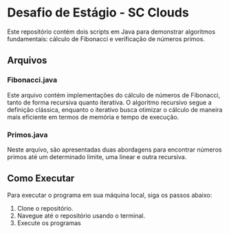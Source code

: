 # Desafio de Estágio - SC Clouds

Este repositório contém dois scripts em Java para demonstrar algoritmos fundamentais: cálculo de Fibonacci e verificação de números primos.

## Arquivos

### Fibonacci.java
Este arquivo contém implementações do cálculo de números de Fibonacci, tanto de forma recursiva quanto iterativa. O algoritmo recursivo segue a definição clássica, enquanto o iterativo busca otimizar o cálculo de maneira mais eficiente em termos de memória e tempo de execução.

### Primos.java
Neste arquivo, são apresentadas duas abordagens para encontrar números primos até um determinado limite, uma linear e outra recursiva.

## Como Executar

Para executar o programa em sua máquina local, siga os passos abaixo:

1. Clone o repositório.
2. Navegue até o repositório usando o terminal.
3. Execute os programas
   
